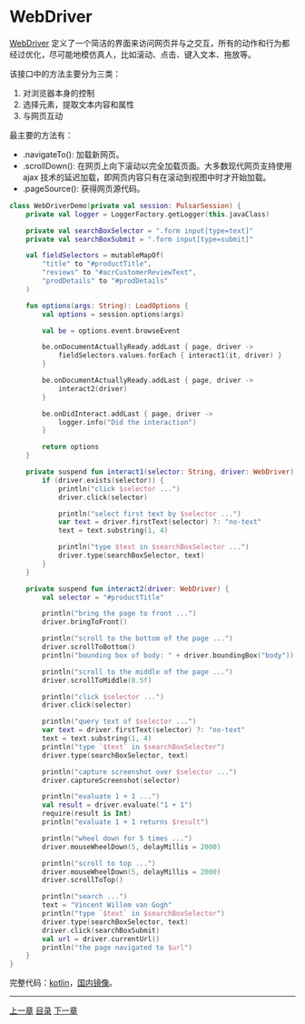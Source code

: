 WebDriver
=

[WebDriver](../../../pulsar-skeleton/src/main/kotlin/ai/platon/pulsar/crawl/fetch/driver/WebDriver.kt) 定义了一个简洁的界面来访问网页并与之交互，所有的动作和行为都经过优化，尽可能地模仿真人，比如滚动、点击、键入文本、拖放等。

该接口中的方法主要分为三类：

1. 对浏览器本身的控制
2. 选择元素，提取文本内容和属性
3. 与网页互动

最主要的方法有：

- .navigateTo(): 加载新网页。
- .scrollDown(): 在网页上向下滚动以完全加载页面。大多数现代网页支持使用 ajax 技术的延迟加载，即网页内容只有在滚动到视图中时才开始加载。
- .pageSource(): 获得网页源代码。

```kotlin
class WebDriverDemo(private val session: PulsarSession) {
    private val logger = LoggerFactory.getLogger(this.javaClass)

    private val searchBoxSelector = ".form input[type=text]"
    private val searchBoxSubmit = ".form input[type=submit]"

    val fieldSelectors = mutableMapOf(
        "title" to "#productTitle",
        "reviews" to "#acrCustomerReviewText",
        "prodDetails" to "#prodDetails"
    )

    fun options(args: String): LoadOptions {
        val options = session.options(args)

        val be = options.event.browseEvent

        be.onDocumentActuallyReady.addLast { page, driver ->
            fieldSelectors.values.forEach { interact1(it, driver) }
        }

        be.onDocumentActuallyReady.addLast { page, driver ->
            interact2(driver)
        }

        be.onDidInteract.addLast { page, driver ->
            logger.info("Did the interaction")
        }

        return options
    }

    private suspend fun interact1(selector: String, driver: WebDriver) {
        if (driver.exists(selector)) {
            println("click $selector ...")
            driver.click(selector)

            println("select first text by $selector ...")
            var text = driver.firstText(selector) ?: "no-text"
            text = text.substring(1, 4)

            println("type $text in $searchBoxSelector ...")
            driver.type(searchBoxSelector, text)
        }
    }

    private suspend fun interact2(driver: WebDriver) {
        val selector = "#productTitle"

        println("bring the page to front ...")
        driver.bringToFront()

        println("scroll to the bottom of the page ...")
        driver.scrollToBottom()
        println("bounding box of body: " + driver.boundingBox("body"))

        println("scroll to the middle of the page ...")
        driver.scrollToMiddle(0.5f)

        println("click $selector ...")
        driver.click(selector)

        println("query text of $selector ...")
        var text = driver.firstText(selector) ?: "no-text"
        text = text.substring(1, 4)
        println("type `$text` in $searchBoxSelector")
        driver.type(searchBoxSelector, text)

        println("capture screenshot over $selector ...")
        driver.captureScreenshot(selector)

        println("evaluate 1 + 1 ...")
        val result = driver.evaluate("1 + 1")
        require(result is Int)
        println("evaluate 1 + 1 returns $result")

        println("wheel down for 5 times ...")
        driver.mouseWheelDown(5, delayMillis = 2000)

        println("scroll to top ...")
        driver.mouseWheelDown(5, delayMillis = 2000)
        driver.scrollToTop()

        println("search ...")
        text = "Vincent Willem van Gogh"
        println("type `$text` in $searchBoxSelector")
        driver.type(searchBoxSelector, text)
        driver.click(searchBoxSubmit)
        val url = driver.currentUrl()
        println("the page navigated to $url")
    }
}
```

完整代码：[kotlin](../../pulsar-app/pulsar-examples/src/main/kotlin/ai/platon/pulsar/examples/_8_WebDriver.kt)，[国内镜像](https://gitee.com/platonai_galaxyeye/pulsarr/blob/1.10.x/pulsar-app/pulsar-examples/src/main/kotlin/ai/platon/pulsar/examples/_8_WebDriver.kt)。

------

[上一章](10RPA.md) [目录](1catalogue.md) [下一章](12massive-crawling.md)
